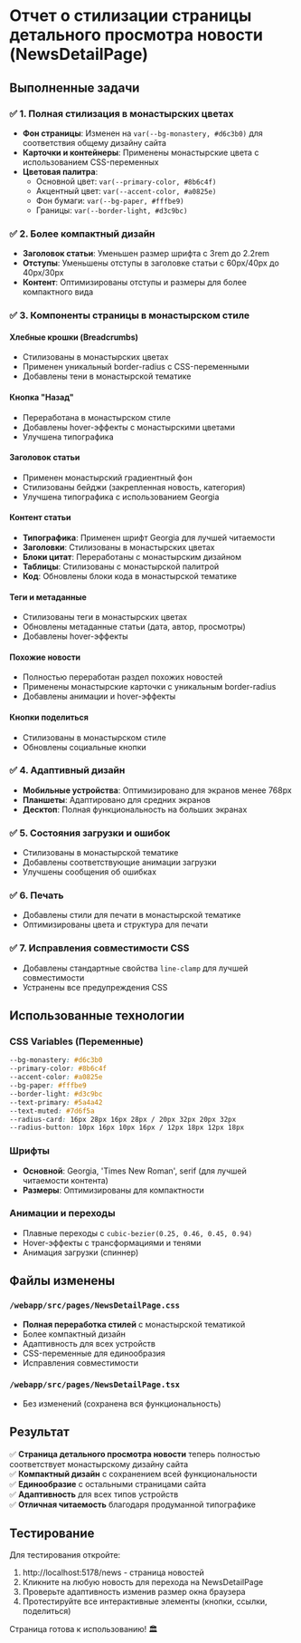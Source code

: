 # Отчет о стилизации страницы детального просмотра новости (NewsDetailPage)

## Выполненные задачи

### ✅ 1. Полная стилизация в монастырских цветах
- **Фон страницы**: Изменен на `var(--bg-monastery, #d6c3b0)` для соответствия общему дизайну сайта
- **Карточки и контейнеры**: Применены монастырские цвета с использованием CSS-переменных
- **Цветовая палитра**:
  - Основной цвет: `var(--primary-color, #8b6c4f)`
  - Акцентный цвет: `var(--accent-color, #a0825e)`
  - Фон бумаги: `var(--bg-paper, #fffbe9)`
  - Границы: `var(--border-light, #d3c9bc)`

### ✅ 2. Более компактный дизайн
- **Заголовок статьи**: Уменьшен размер шрифта с 3rem до 2.2rem
- **Отступы**: Уменьшены отступы в заголовке статьи с 60px/40px до 40px/30px
- **Контент**: Оптимизированы отступы и размеры для более компактного вида

### ✅ 3. Компоненты страницы в монастырском стиле

#### Хлебные крошки (Breadcrumbs)
- Стилизованы в монастырских цветах
- Применен уникальный border-radius с CSS-переменными
- Добавлены тени в монастырской тематике

#### Кнопка "Назад"
- Переработана в монастырском стиле
- Добавлены hover-эффекты с монастырскими цветами
- Улучшена типографика

#### Заголовок статьи
- Применен монастырский градиентный фон
- Стилизованы бейджи (закрепленная новость, категория)
- Улучшена типографика с использованием Georgia

#### Контент статьи
- **Типографика**: Применен шрифт Georgia для лучшей читаемости
- **Заголовки**: Стилизованы в монастырских цветах
- **Блоки цитат**: Переработаны с монастырским дизайном
- **Таблицы**: Стилизованы с монастырской палитрой
- **Код**: Обновлены блоки кода в монастырской тематике

#### Теги и метаданные
- Стилизованы теги в монастырских цветах
- Обновлены метаданные статьи (дата, автор, просмотры)
- Добавлены hover-эффекты

#### Похожие новости
- Полностью переработан раздел похожих новостей
- Применены монастырские карточки с уникальным border-radius
- Добавлены анимации и hover-эффекты

#### Кнопки поделиться
- Стилизованы в монастырском стиле
- Обновлены социальные кнопки

### ✅ 4. Адаптивный дизайн
- **Мобильные устройства**: Оптимизировано для экранов менее 768px
- **Планшеты**: Адаптировано для средних экранов
- **Десктоп**: Полная функциональность на больших экранах

### ✅ 5. Состояния загрузки и ошибок
- Стилизованы в монастырской тематике
- Добавлены соответствующие анимации загрузки
- Улучшены сообщения об ошибках

### ✅ 6. Печать
- Добавлены стили для печати в монастырской тематике
- Оптимизированы цвета и структура для печати

### ✅ 7. Исправления совместимости CSS
- Добавлены стандартные свойства `line-clamp` для лучшей совместимости
- Устранены все предупреждения CSS

## Использованные технологии

### CSS Variables (Переменные)
```css
--bg-monastery: #d6c3b0
--primary-color: #8b6c4f
--accent-color: #a0825e
--bg-paper: #fffbe9
--border-light: #d3c9bc
--text-primary: #5a4a42
--text-muted: #7d6f5a
--radius-card: 16px 28px 16px 28px / 20px 32px 20px 32px
--radius-button: 10px 16px 10px 16px / 12px 18px 12px 18px
```

### Шрифты
- **Основной**: Georgia, 'Times New Roman', serif (для лучшей читаемости контента)
- **Размеры**: Оптимизированы для компактности

### Анимации и переходы
- Плавные переходы с `cubic-bezier(0.25, 0.46, 0.45, 0.94)`
- Hover-эффекты с трансформациями и тенями
- Анимация загрузки (спиннер)

## Файлы изменены

### `/webapp/src/pages/NewsDetailPage.css`
- **Полная переработка стилей** с монастырской тематикой
- Более компактный дизайн
- Адаптивность для всех устройств
- CSS-переменные для единообразия
- Исправления совместимости

### `/webapp/src/pages/NewsDetailPage.tsx`
- Без изменений (сохранена вся функциональность)

## Результат

✅ **Страница детального просмотра новости** теперь полностью соответствует монастырскому дизайну сайта  
✅ **Компактный дизайн** с сохранением всей функциональности  
✅ **Единообразие** с остальными страницами сайта  
✅ **Адаптивность** для всех типов устройств  
✅ **Отличная читаемость** благодаря продуманной типографике  

## Тестирование

Для тестирования откройте:
1. http://localhost:5178/news - страница новостей
2. Кликните на любую новость для перехода на NewsDetailPage
3. Проверьте адаптивность изменив размер окна браузера
4. Протестируйте все интерактивные элементы (кнопки, ссылки, поделиться)

Страница готова к использованию! 🏛️

